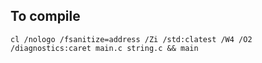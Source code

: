 ## To compile
```cl /nologo /fsanitize=address /Zi /std:clatest /W4 /O2 /diagnostics:caret main.c string.c && main```